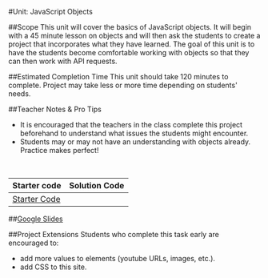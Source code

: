 #Unit: JavaScript Objects


##Scope
This unit will cover the basics of JavaScript objects. It will begin with a 45 minute lesson on objects and will then ask the students to create a project that incorporates what they have learned. The goal of this unit is to have the students become comfortable working with objects so that they can then work with API requests.

##Estimated Completion Time
This unit should take 120 minutes to complete. Project may take less or more time depending on students' needs.  

##Teacher Notes & Pro Tips
* It is encouraged that the teachers in the class complete this project beforehand to understand what issues the students might encounter.
* Students may or may not have an understanding with objects already. Practice makes perfect! 

<br>


| Starter code | Solution Code |
|-------|-------|
|[Starter Code](https://github.com/ScriptEdcurriculum/JSobjects_Adv)| |

##[Google Slides](https://docs.google.com/presentation/d/1esamRfyAFhl2quGDxt3-NRvHLHwhFad9g-sYucYJlFg/edit?usp=sharing)

##Project Extensions
Students who complete this task early are encouraged to:

* add more values to elements (youtube URLs, images, etc.).
* add CSS to this site.





